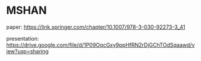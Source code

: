 # MSHAN
paper: https://link.springer.com/chapter/10.1007/978-3-030-92273-3_41

presentation: https://drive.google.com/file/d/1P09OqcGxy9ppHfRN2rDjGChTOdSqaawd/view?usp=sharing
